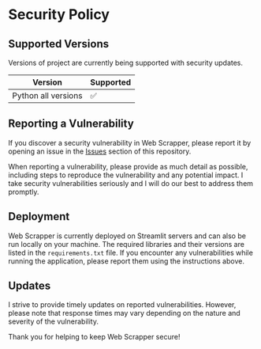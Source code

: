 # Security Policy

## Supported Versions

Versions of project are currently being supported with security updates.

| Version | Supported          |
| ------- | ------------------ |
| Python all versions   | :white_check_mark: |

## Reporting a Vulnerability

If you discover a security vulnerability in Web Scrapper, please report it by opening an issue in the [Issues](https://github.com/madhurimarawat/Web-Scrapper-Functions/issues) section of this repository. 

When reporting a vulnerability, please provide as much detail as possible, including steps to reproduce the vulnerability and any potential impact. I take security vulnerabilities seriously and I will do our best to address them promptly.

## Deployment

Web Scrapper is currently deployed on Streamlit servers and can also be run locally on your machine. The required libraries and their versions are listed in the `requirements.txt` file. If you encounter any vulnerabilities while running the application, please report them using the instructions above.

## Updates

I strive to provide timely updates on reported vulnerabilities. However, please note that response times may vary depending on the nature and severity of the vulnerability.

Thank you for helping to keep Web Scrapper secure!
